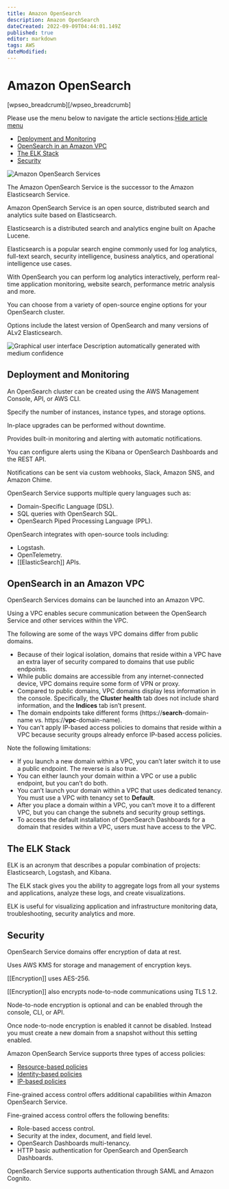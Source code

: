 ```yaml
---
title: Amazon OpenSearch
description: Amazon OpenSearch
dateCreated: 2022-09-09T04:44:01.149Z
published: true
editor: markdown
tags: AWS
dateModified: 
---
```

# Amazon OpenSearch

[wpseo_breadcrumb][/wpseo_breadcrumb]

Please use the menu below to navigate the article sections:[Hide article menu](https://digitalcloud.training/amazon-opensearch/#)

-   [Deployment and Monitoring](https://digitalcloud.training/amazon-opensearch/#deployment-and-monitoring)
-   [OpenSearch in an Amazon VPC](https://digitalcloud.training/amazon-opensearch/#opensearch-in-an-amazon-vpc)
-   [The ELK Stack](https://digitalcloud.training/amazon-opensearch/#the-elk-stack)
-   [Security](https://digitalcloud.training/amazon-opensearch/#security)

![Amazon OpenSearch Services](https://digitalcloud.training/wp-content/uploads/2022/01/Amazon-OpenSearch.jpg)

The Amazon OpenSearch Service is the successor to the Amazon Elasticsearch Service.

Amazon OpenSearch Service is an open source, distributed search and analytics suite based on Elasticsearch.

Elasticsearch is a distributed search and analytics engine built on Apache Lucene.

Elasticsearch is a popular search engine commonly used for log analytics, full-text search, security intelligence, business analytics, and operational intelligence use cases.

With OpenSearch you can perform log analytics interactively, perform real-time application monitoring, website search, performance metric analysis and more.

You can choose from a variety of open-source engine options for your OpenSearch cluster.

Options include the latest version of OpenSearch and many versions of ALv2 Elasticsearch.

![Graphical user interface Description automatically generated with medium confidence](https://digitalcloud.training/wp-content/uploads/2022/01/graphical-user-interface-description-automaticall-3.png)

## Deployment and Monitoring

An OpenSearch cluster can be created using the AWS Management Console, API, or AWS CLI.

Specify the number of instances, instance types, and storage options.

In-place upgrades can be performed without downtime.

Provides built-in monitoring and alerting with automatic notifications.

You can configure alerts using the Kibana or OpenSearch Dashboards and the REST API.

Notifications can be sent via custom webhooks, Slack, Amazon SNS, and Amazon Chime.

OpenSearch Service supports multiple query languages such as:

-   Domain-Specific Language (DSL).
-   SQL queries with OpenSearch SQL.
-   OpenSearch Piped Processing Language (PPL).

OpenSearch integrates with open-source tools including:

-   Logstash.
-   OpenTelemetry.
-   [[ElasticSearch]] APIs.

## OpenSearch in an Amazon VPC

OpenSearch Services domains can be launched into an Amazon VPC.

Using a VPC enables secure communication between the OpenSearch Service and other services within the VPC.

The following are some of the ways VPC domains differ from public domains.

-   Because of their logical isolation, domains that reside within a VPC have an extra layer of security compared to domains that use public endpoints.
-   While public domains are accessible from any internet-connected device, VPC domains require some form of VPN or proxy.
-   Compared to public domains, VPC domains display less information in the console. Specifically, the **Cluster health** tab does not include shard information, and the **Indices** tab isn’t present.
-   The domain endpoints take different forms (https://**search**-domain-name vs. https://**vpc**-domain-name).
-   You can’t apply IP-based access policies to domains that reside within a VPC because security groups already enforce IP-based access policies.

Note the following limitations:

-   If you launch a new domain within a VPC, you can’t later switch it to use a public endpoint. The reverse is also true.
-   You can either launch your domain within a VPC or use a public endpoint, but you can’t do both.
-   You can’t launch your domain within a VPC that uses dedicated tenancy. You must use a VPC with tenancy set to **Default**.
-   After you place a domain within a VPC, you can’t move it to a different VPC, but you can change the subnets and security group settings.
-   To access the default installation of OpenSearch Dashboards for a domain that resides within a VPC, users must have access to the VPC.

## The ELK Stack

ELK is an acronym that describes a popular combination of projects: Elasticsearch, Logstash, and Kibana.

The ELK stack gives you the ability to aggregate logs from all your systems and applications, analyze these logs, and create visualizations.

ELK is useful for visualizing application and infrastructure monitoring data, troubleshooting, security analytics and more.

## Security

OpenSearch Service domains offer encryption of data at rest.

Uses AWS KMS for storage and management of encryption keys.

[[Encryption]] uses AES-256.

[[Encryption]] also encrypts node-to-node communications using TLS 1.2.

Node-to-node encryption is optional and can be enabled through the console, CLI, or API.

Once node-to-node encryption is enabled it cannot be disabled. Instead you must create a new domain from a snapshot without this setting enabled.

Amazon OpenSearch Service supports three types of access policies:

-   [Resource-based policies](https://docs.aws.amazon.com/opensearch-service/latest/developerguide/ac.html#ac-types-resource)
-   [Identity-based policies](https://docs.aws.amazon.com/opensearch-service/latest/developerguide/ac.html#ac-types-identity)
-   [IP-based policies](https://docs.aws.amazon.com/opensearch-service/latest/developerguide/ac.html#ac-types-ip)

Fine-grained access control offers additional capabilities within Amazon OpenSearch Service.

Fine-grained access control offers the following benefits:

-   Role-based access control.
-   Security at the index, document, and field level.
-   OpenSearch Dashboards multi-tenancy.
-   HTTP basic authentication for OpenSearch and OpenSearch Dashboards.

OpenSearch Service supports authentication through SAML and Amazon Cognito.